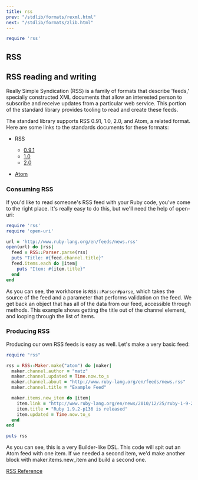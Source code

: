```yaml
---
title: rss
prev: "/stdlib/formats/rexml.html"
next: "/stdlib/formats/zlib.html"
---
```



```ruby
require 'rss'
```

## RSS[](#rss)

## RSS reading and writing[](#rss-reading-and-writing)

Really Simple Syndication (RSS) is a family of formats that describe 'feeds,' specially constructed XML documents that allow an interested person to subscribe and receive updates from a particular web service. This portion of the standard library provides tooling to read and create these feeds.

The standard library supports RSS 0.91, 1.0, 2.0, and Atom, a related format. Here are some links to the standards documents for these formats:

* RSS
  * <a href='http://www.rssboard.org/rss-0-9-1-netscape' class='remote' target='_blank'>0.9.1</a>
  * <a href='http://web.resource.org/rss/1.0/' class='remote' target='_blank'>1.0</a>
  * <a href='http://www.rssboard.org/rss-specification' class='remote' target='_blank'>2.0</a>

* <a href='http://tools.ietf.org/html/rfc4287' class='remote' target='_blank'>Atom</a>

### Consuming RSS[](#consuming-rss)

If you'd like to read someone's RSS feed with your Ruby code, you've come to the right place. It's really easy to do this, but we'll need the help of open-uri:


```ruby
require 'rss'
require 'open-uri'

url = 'http://www.ruby-lang.org/en/feeds/news.rss'
open(url) do |rss|
  feed = RSS::Parser.parse(rss)
  puts "Title: #{feed.channel.title}"
  feed.items.each do |item|
    puts "Item: #{item.title}"
  end
end
```

As you can see, the workhorse is `RSS::Parser#parse`, which takes the source of the feed and a parameter that performs validation on the feed. We get back an object that has all of the data from our feed, accessible through methods. This example shows getting the title out of the channel element, and looping through the list of items.

### Producing RSS[](#producing-rss)

Producing our own RSS feeds is easy as well. Let's make a very basic feed:


```ruby
require "rss"

rss = RSS::Maker.make("atom") do |maker|
  maker.channel.author = "matz"
  maker.channel.updated = Time.now.to_s
  maker.channel.about = "http://www.ruby-lang.org/en/feeds/news.rss"
  maker.channel.title = "Example Feed"

  maker.items.new_item do |item|
    item.link = "http://www.ruby-lang.org/en/news/2010/12/25/ruby-1-9-2-p136-is-released/"
    item.title = "Ruby 1.9.2-p136 is released"
    item.updated = Time.now.to_s
  end
end

puts rss
```

As you can see, this is a very Builder-like DSL. This code will spit out an Atom feed with one item. If we needed a second item, we'd make another block with maker.items.new\_item and build a second one.

<a href='https://ruby-doc.org/stdlib-2.7.0/libdoc/rss/rdoc/RSS.html' class='ruby-doc remote' target='_blank'>RSS Reference</a>

